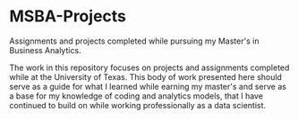 # MSBA-Projects
Assignments and projects completed while pursuing my Master's in Business Analytics. 

The work in this repository focuses on projects and assignments completed while at the University of Texas. This body of work presented here should serve as a guide for what I learned while earning my master's and serve as a base for my knowledge of coding and analytics models, that I have continued to build on while working professionally as a data scientist. 
